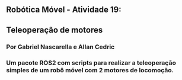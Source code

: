## Robótica Móvel - Atividade 19:
## Teleoperação de motores
### Por Gabriel Nascarella e Allan Cedric

### Um pacote ROS2 com scripts para realizar a teleoperação simples de um robô móvel com 2 motores de locomoção.

